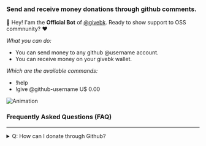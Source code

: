 ### Send and receive money donations through github comments. 

👋 Hey! I'am the **Official Bot** of [@givebk](https://github.com/givebk). Ready to show support to OSS commnunity? ❤️

_What you can do:_

- You can send money to any github @username account.
- You can receive money on your givebk wallet.

_Which are the available commands:_

- !help
- !give @github-username U$ 0.00

![Animation](https://user-images.githubusercontent.com/97711978/164953144-b458ff34-482c-4db8-82af-685ae50a569b.gif)

### Frequently Asked Questions (FAQ)
---
<details>
  <summary>Q: How can I donate through Github?</summary>
  <br />
A: The first step is to make sure @givebk-bot is a participant in the issue or pull request that you want to mention him. You can request the bot join the issue or PR on https://givebk.io/cockpit/invite-bot. Next:

1. mention @givebk-bot + !give command;
2. mention @github-username to who you will donate;
and finally, add the amount.

`@givebk-bot !give @github-username U$ 1.50`

Remember: You must have a positive balance on your account or deposit first.
</details>


